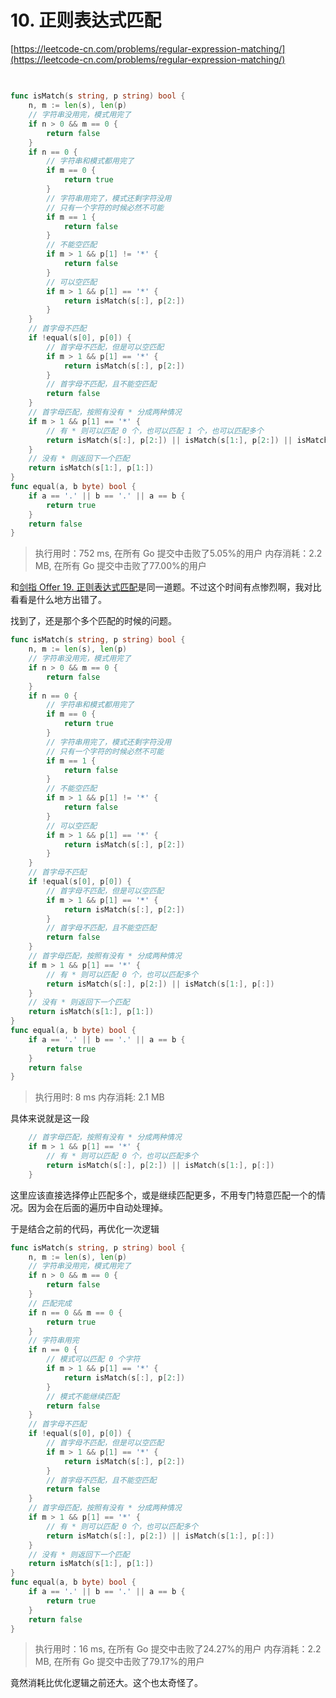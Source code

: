 # 10. 正则表达式匹配
[https://leetcode-cn.com/problems/regular-expression-matching/](https://leetcode-cn.com/problems/regular-expression-matching/) 
## 
```go

func isMatch(s string, p string) bool {
	n, m := len(s), len(p)
	// 字符串没用完，模式用完了
	if n > 0 && m == 0 {
		return false
	}
	if n == 0 {
		// 字符串和模式都用完了
		if m == 0 {
			return true
		}
		// 字符串用完了，模式还剩字符没用
		// 只有一个字符的时候必然不可能
		if m == 1 {
			return false
		}
		// 不能空匹配
		if m > 1 && p[1] != '*' {
			return false
		}
		// 可以空匹配
		if m > 1 && p[1] == '*' {
			return isMatch(s[:], p[2:])
		}
	}
	// 首字母不匹配
	if !equal(s[0], p[0]) {
		// 首字母不匹配，但是可以空匹配
		if m > 1 && p[1] == '*' {
			return isMatch(s[:], p[2:])
		}
		// 首字母不匹配，且不能空匹配
		return false
	}
	// 首字母匹配，按照有没有 * 分成两种情况
	if m > 1 && p[1] == '*' {
		// 有 * 则可以匹配 0 个，也可以匹配 1 个，也可以匹配多个
		return isMatch(s[:], p[2:]) || isMatch(s[1:], p[2:]) || isMatch(s[1:], p[:])
	}
	// 没有 * 则返回下一个匹配
	return isMatch(s[1:], p[1:])
}
func equal(a, b byte) bool {
	if a == '.' || b == '.' || a == b {
		return true
	}
	return false
}
```
>执行用时：752 ms, 在所有 Go 提交中击败了5.05%的用户
内存消耗：2.2 MB, 在所有 Go 提交中击败了77.00%的用户

和[剑指 Offer 19. 正则表达式匹配](..\剑指-Offer-19.-正则表达式匹配\README.md)是同一道题。不过这个时间有点惨烈啊，我对比看看是什么地方出错了。

找到了，还是那个多个匹配的时候的问题。
```go
func isMatch(s string, p string) bool {
	n, m := len(s), len(p)
	// 字符串没用完，模式用完了
	if n > 0 && m == 0 {
		return false
	}
	if n == 0 {
		// 字符串和模式都用完了
		if m == 0 {
			return true
		}
		// 字符串用完了，模式还剩字符没用
		// 只有一个字符的时候必然不可能
		if m == 1 {
			return false
		}
		// 不能空匹配
		if m > 1 && p[1] != '*' {
			return false
		}
		// 可以空匹配
		if m > 1 && p[1] == '*' {
			return isMatch(s[:], p[2:])
		}
	}
	// 首字母不匹配
	if !equal(s[0], p[0]) {
		// 首字母不匹配，但是可以空匹配
		if m > 1 && p[1] == '*' {
			return isMatch(s[:], p[2:])
		}
		// 首字母不匹配，且不能空匹配
		return false
	}
	// 首字母匹配，按照有没有 * 分成两种情况
	if m > 1 && p[1] == '*' {
		// 有 * 则可以匹配 0 个，也可以匹配多个
		return isMatch(s[:], p[2:]) || isMatch(s[1:], p[:])
	}
	// 没有 * 则返回下一个匹配
	return isMatch(s[1:], p[1:])
}
func equal(a, b byte) bool {
	if a == '.' || b == '.' || a == b {
		return true
	}
	return false
}
```
>执行用时: 8 ms
内存消耗: 2.1 MB


具体来说就是这一段

```go
	// 首字母匹配，按照有没有 * 分成两种情况
	if m > 1 && p[1] == '*' {
		// 有 * 则可以匹配 0 个，也可以匹配多个
		return isMatch(s[:], p[2:]) || isMatch(s[1:], p[:])
    }
```

这里应该直接选择停止匹配多个，或是继续匹配更多，不用专门特意匹配一个的情况。因为会在后面的遍历中自动处理掉。

于是结合之前的代码，再优化一次逻辑
```go
func isMatch(s string, p string) bool {
	n, m := len(s), len(p)
	// 字符串没用完，模式用完了
	if n > 0 && m == 0 {
		return false
	}
	// 匹配完成
	if n == 0 && m == 0 {
		return true
	}
	// 字符串用完
	if n == 0 {
		// 模式可以匹配 0 个字符
		if m > 1 && p[1] == '*' {
			return isMatch(s[:], p[2:])
		}
		// 模式不能继续匹配
		return false
	}
	// 首字母不匹配
	if !equal(s[0], p[0]) {
		// 首字母不匹配，但是可以空匹配
		if m > 1 && p[1] == '*' {
			return isMatch(s[:], p[2:])
		}
		// 首字母不匹配，且不能空匹配
		return false
	}
	// 首字母匹配，按照有没有 * 分成两种情况
	if m > 1 && p[1] == '*' {
		// 有 * 则可以匹配 0 个，也可以匹配多个
		return isMatch(s[:], p[2:]) || isMatch(s[1:], p[:])
	}
	// 没有 * 则返回下一个匹配
	return isMatch(s[1:], p[1:])
}
func equal(a, b byte) bool {
	if a == '.' || b == '.' || a == b {
		return true
	}
	return false
}
```
>执行用时：16 ms, 在所有 Go 提交中击败了24.27%的用户
内存消耗：2.2 MB, 在所有 Go 提交中击败了79.17%的用户

竟然消耗比优化逻辑之前还大。这个也太奇怪了。